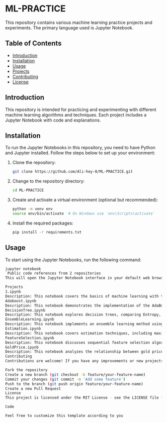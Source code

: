 # ML-PRACTICE

This repository contains various machine learning practice projects and experiments. The primary language used is Jupyter Notebook.

## Table of Contents

- [Introduction](#introduction)
- [Installation](#installation)
- [Usage](#usage)
- [Projects](#projects)
- [Contributing](#contributing)
- [License](#license)

## Introduction

This repository is intended for practicing and experimenting with different machine learning algorithms and techniques. Each project includes a Jupyter Notebook with code and explanations.

## Installation

To run the Jupyter Notebooks in this repository, you need to have Python and Jupyter installed. Follow the steps below to set up your environment:

1. Clone the repository:
    ```bash
    git clone https://github.com/Ali-hey-0/ML-PRACTICE.git
    ```
2. Change to the repository directory:
    ```bash
    cd ML-PRACTICE
    ```
3. Create and activate a virtual environment (optional but recommended):
    ```bash
    python -m venv env
    source env/bin/activate  # On Windows use `env\Scripts\activate`
    ```
4. Install the required packages:
    ```bash
    pip install -r requirements.txt
    ```

## Usage

To start using the Jupyter Notebooks, run the following command:
```bash
jupyter notebook
 Public code references from 2 repositories
This will open the Jupyter Notebook interface in your default web browser. From there, you can navigate to the notebook you want to run.

Projects
1.ipynb
Description: This notebook covers the basics of machine learning with the Iris dataset, including data visualization and a simple Perceptron model.
Adaboost.ipynb
Description: This notebook demonstrates the implementation of the AdaBoost algorithm and tests its performance using the breast cancer dataset.
DecisionTree.ipynb
Description: This notebook explores decision trees, comparing Entropy, Gini, and Error criteria, and visualizes decision boundaries.
EnsembleLearning.ipynb
Description: This notebook implements an ensemble learning method using a majority vote classifier and demonstrates its use.
Estimation.ipynb
Description: This notebook covers estimation techniques, including maximum likelihood estimation, with examples.
FeatureSelection.ipynb
Description: This notebook discusses sequential feature selection algorithms and demonstrates their application.
GoldPrice.ipynb
Description: This notebook analyzes the relationship between gold prices and various economic indicators using different regression models.
Contributing
Contributions are welcome! If you have any improvements or new projects to add, please create a pull request. Follow the steps below to contribute:

Fork the repository
Create a new branch (git checkout -b feature/your-feature-name)
Commit your changes (git commit -m 'Add some feature')
Push to the branch (git push origin feature/your-feature-name)
Create a new Pull Request
License
This project is licensed under the MIT License - see the LICENSE file for details.

Code

Feel free to customize this template according to you
